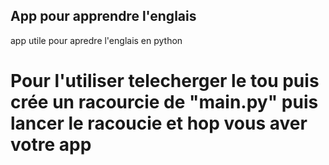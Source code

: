 ## App pour apprendre l'englais 
app utile pour apredre l'englais en python 

# Pour l'utiliser telecherger le tou puis crée un racourcie de "main.py" puis lancer le racoucie et hop vous aver votre app 


